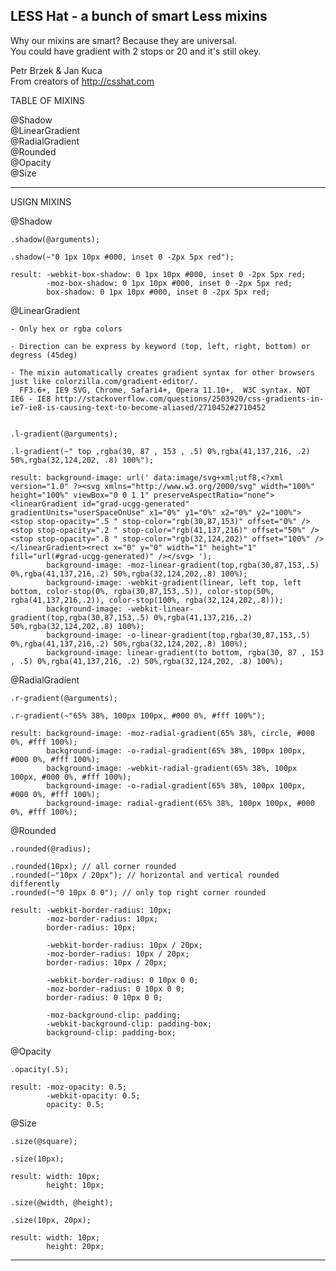 LESS Hat - a bunch of smart Less mixins
----------------------------------  
    
  Why our mixins are smart? Because they are universal.   
  You could have gradient with 2 stops or 20 and it's still okey.  
    
  Petr Brzek & Jan Kuca  
  From creators of http://csshat.com  
  
  
TABLE OF MIXINS

  @Shadow  
  @LinearGradient  
  @RadialGradient  
  @Rounded  
  @Opacity  
  @Size  
  
----------------------------------

USIGN MIXINS

  @Shadow
  
    .shadow(@arguments);

    .shadow(~"0 1px 10px #000, inset 0 -2px 5px red");
    
    result: -webkit-box-shadow: 0 1px 10px #000, inset 0 -2px 5px red;
            -moz-box-shadow: 0 1px 10px #000, inset 0 -2px 5px red;
            box-shadow: 0 1px 10px #000, inset 0 -2px 5px red;
            
  @LinearGradient
  
    - Only hex or rgba colors
    
    - Direction can be express by keyword (top, left, right, bottom) or degress (45deg)
    
    - The mixin automatically creates gradient syntax for other browsers just like colorzilla.com/gradient-editor/.
      FF3.6+, IE9 SVG, Chrome, Safari4+, Opera 11.10+,  W3C syntax. NOT IE6 - IE8 http://stackoverflow.com/questions/2503920/css-gradients-in-ie7-ie8-is-causing-text-to-become-aliased/2710452#2710452
    
    
    .l-gradient(@arguments);
    
    .l-gradient(~" top ,rgba(30, 87 , 153 , .5) 0%,rgba(41,137,216, .2) 50%,rgba(32,124,202, .8) 100%");
    
    result: background-image: url(' data:image/svg+xml;utf8,<?xml version="1.0" ?><svg xmlns="http://www.w3.org/2000/svg" width="100%" height="100%" viewBox="0 0 1 1" preserveAspectRatio="none"><linearGradient id="grad-ucgg-generated" gradientUnits="userSpaceOnUse" x1="0%" y1="0%" x2="0%" y2="100%"> <stop stop-opacity=".5 " stop-color="rgb(30,87,153)" offset="0%" /><stop stop-opacity=".2 " stop-color="rgb(41,137,216)" offset="50%" /><stop stop-opacity=".8 " stop-color="rgb(32,124,202)" offset="100%" /> </linearGradient><rect x="0" y="0" width="1" height="1" fill="url(#grad-ucgg-generated)" /></svg> ');
            background-image: -moz-linear-gradient(top,rgba(30,87,153,.5) 0%,rgba(41,137,216,.2) 50%,rgba(32,124,202,.8) 100%);
            background-image: -webkit-gradient(linear, left top, left bottom, color-stop(0%, rgba(30,87,153,.5)), color-stop(50%, rgba(41,137,216,.2)), color-stop(100%, rgba(32,124,202,.8)));
            background-image: -webkit-linear-gradient(top,rgba(30,87,153,.5) 0%,rgba(41,137,216,.2) 50%,rgba(32,124,202,.8) 100%);
            background-image: -o-linear-gradient(top,rgba(30,87,153,.5) 0%,rgba(41,137,216,.2) 50%,rgba(32,124,202,.8) 100%);
            background-image: linear-gradient(to bottom, rgba(30, 87 , 153 , .5) 0%,rgba(41,137,216, .2) 50%,rgba(32,124,202, .8) 100%);

  @RadialGradient
  
    .r-gradient(@arguments);
    
    .r-gradient(~"65% 38%, 100px 100px, #000 0%, #fff 100%");
    
    result: background-image: -moz-radial-gradient(65% 38%, circle, #000 0%, #fff 100%);
            background-image: -o-radial-gradient(65% 38%, 100px 100px, #000 0%, #fff 100%);
            background-image: -webkit-radial-gradient(65% 38%, 100px 100px, #000 0%, #fff 100%);
            background-image: -o-radial-gradient(65% 38%, 100px 100px, #000 0%, #fff 100%);
            background-image: radial-gradient(65% 38%, 100px 100px, #000 0%, #fff 100%);
            
  @Rounded
  
    .rounded(@radius);
    
    .rounded(10px); // all corner rounded
    .rounded(~"10px / 20px"); // horizontal and vertical rounded differently
    .rounded(~"0 10px 0 0"); // only top right corner rounded
    
    result: -webkit-border-radius: 10px;
            -moz-border-radius: 10px;
            border-radius: 10px;

            -webkit-border-radius: 10px / 20px;
            -moz-border-radius: 10px / 20px;
            border-radius: 10px / 20px;

            -webkit-border-radius: 0 10px 0 0;
            -moz-border-radius: 0 10px 0 0;
            border-radius: 0 10px 0 0;
            
            -moz-background-clip: padding;
            -webkit-background-clip: padding-box;
            background-clip: padding-box;
            
   @Opacity
   
    .opacity(.5);
    
    result: -moz-opacity: 0.5;
            -webkit-opacity: 0.5;
            opacity: 0.5;

  @Size
    
    .size(@square);
    
    .size(10px);
    
    result: width: 10px;
            height: 10px;
            
    .size(@width, @height);
    
    .size(10px, 20px);
    
    result: width: 10px;
            height: 20px;
            
----------------------------------

